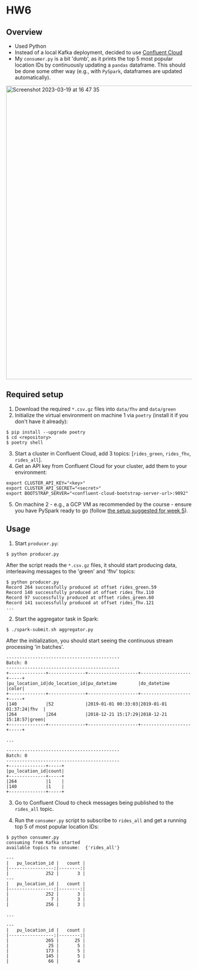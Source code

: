 # HW6

## Overview

* Used Python
* Instead of a local Kafka deployment, decided to use [Confluent Cloud](https://confluent.cloud/home)
* My `consumer.py` is a bit 'dumb', as it prints the top 5 most popular location IDs by continuously updating a `pandas` dataframe. This should be done some other way (e.g., with `PySpark`, dataframes are updated automatically).

<img width="797" alt="Screenshot 2023-03-19 at 16 47 35" src="https://user-images.githubusercontent.com/5468601/226191785-ded78c3b-6fed-4c3e-83cc-7774006957ca.png">

## Required setup

1. Download the required `*.csv.gz` files into `data/fhv` and `data/green`
2. Initialize the virtual environment on machine 1 via `poetry` (install it if you don't have it already):
```
$ pip install --upgrade poetry
$ cd <repository>
$ poetry shell
```
3. Start a cluster in Confluent Cloud, add 3 topics: [`rides_green`, `rides_fhv`, `rides_all`].
4. Get an API key from Confluent Cloud for your cluster, add them to your environment:
```
export CLUSTER_API_KEY="<key>"
export CLUSTER_API_SECRET="<secret>"
export BOOTSTRAP_SERVER="<confluent-cloud-bootstrap-server-url>:9092"
```
5. On machine 2 - e.g., a GCP VM as recommended by the course - ensure you have PySpark ready to go (follow [the setup suggested for week 5](https://github.com/DataTalksClub/data-engineering-zoomcamp/blob/main/week_5_batch_processing/setup/linux.md)).

## Usage

1. Start `producer.py`:

```
$ python producer.py
```

After the script reads the `*.csv.gz` files, it should start producing data, interleaving messages to the 'green' and 'fhv' topics:

```
$ python producer.py
Record 264 successfully produced at offset rides_green.59
Record 140 successfully produced at offset rides_fhv.110
Record 97 successfully produced at offset rides_green.60
Record 141 successfully produced at offset rides_fhv.121
...
```

2. Start the aggregator task in Spark:

```
$ ./spark-submit.sh aggregator.py
```

After the initialization, you should start seeing the continuous stream processing 'in batches'.

```
-------------------------------------------
Batch: 0
-------------------------------------------
+--------------+--------------+-------------------+-------------------+-----+
|pu_location_id|do_location_id|pu_datetime        |do_datetime        |color|
+--------------+--------------+-------------------+-------------------+-----+
|140           |52            |2019-01-01 00:33:03|2019-01-01 01:37:24|fhv  |
|264           |264           |2018-12-21 15:17:29|2018-12-21 15:18:57|green|
+--------------+--------------+-------------------+-------------------+-----+

...

-------------------------------------------
Batch: 0
-------------------------------------------
+--------------+-----+
|pu_location_id|count|
+--------------+-----+
|264           |1    |
|140           |1    |
+--------------+-----+
```

3. Go to Confluent Cloud to check messages being published to the `rides_all` topic.

4. Run the `consumer.py` script to subscribe to `rides_all` and get a running top 5 of most popular location IDs:

```
$ python consumer.py
consuming from Kafka started
available topics to consume:  {'rides_all'}

---
|   pu_location_id |   count |
|-----------------:|--------:|
|              252 |       3 |
---
|   pu_location_id |   count |
|-----------------:|--------:|
|              252 |       3 |
|                7 |       3 |
|              256 |       3 |

...

---
|   pu_location_id |   count |
|-----------------:|--------:|
|              265 |      25 |
|               25 |       5 |
|              173 |       5 |
|              145 |       5 |
|               66 |       4
```
